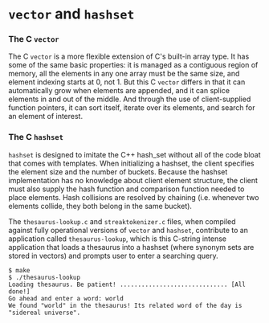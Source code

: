 # `vector` and `hashset`

### The C `vector`

The C `vector` is a more flexible extension of C's built-in array type. It has some of the same
basic properties: it is managed as a contiguous region of memory, all the elements in any
one array must be the same size, and element indexing starts at 0, not 1. But this C `vector`
differs in that it can automatically grow when elements are appended, and it can splice
elements in and out of the middle. And through the use of client-supplied function pointers,
it can sort itself, iterate over its elements, and search for an element of interest.

### The C `hashset`

`hashset` is designed to imitate the C++ hash_set without all of the code bloat that comes with templates.
When initializing a hashset, the client specifies the element size and the number of buckets.
Because the hashset implementation has no knowledge about client element structure, the
client must also supply the hash function and comparison function needed to place
elements. Hash collisions are resolved by chaining (i.e. whenever two elements
collide, they both belong in the same bucket).

The `thesaurus-lookup.c` and `streaktokenizer.c` files, when
compiled against fully operational versions of `vector` and `hashset`,
contribute to an application called `thesaurus-lookup`, which is
this C-string intense application that loads a thesaurus into
a hashset (where synonym sets are stored in vectors) and prompts user to enter
a searching query.

```
$ make
$ ./thesaurus-lookup 
Loading thesaurus. Be patient! .............................. [All done!]
Go ahead and enter a word: world
We found "world" in the thesaurus! Its related word of the day is "sidereal universe".
```

